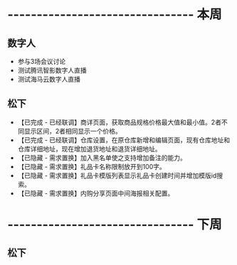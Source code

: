 # -------------------------------- 本周

## 数字人
* 参与3场会议讨论
* 测试腾讯智影数字人直播
* 测试海马云数字人直播

## 松下
* 【已完成 - 已经联调】商详页面，获取商品规格价格最大值和最小值。2者不同显示区间，2者相同显示一个价格。
* 【已完成 - 已经联调】仓库设置，在原仓库新增和编辑页面，现有仓库地址和仓库详细地址，现在增加退货地址和退货详细地址。
* 【已隐藏 - 需求置换】加入黑名单使之支持增加备注的能力。
* 【已隐藏 - 需求置换】礼品卡名称限制放开到100字。
* 【已隐藏 - 需求置换】礼品卡模版列表显示礼品卡创建时间并增加模版id搜索。
* 【已隐藏 - 需求置换】内购分享页面中间海报相关配置。

# -------------------------------- 下周

## 松下
